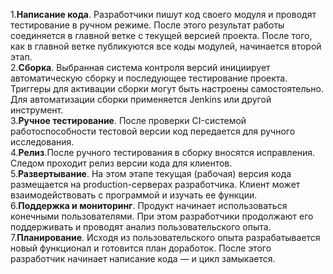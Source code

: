 1.**Написание кода**. Разработчики пишут код своего модуля и проводят тестирование в ручном режиме. После этого результат работы соединяется в главной ветке с текущей версией проекта. После того, как в главной ветке публикуются все коды модулей, начинается второй этап.  
2.**Сборка**. Выбранная система контроля версий инициирует автоматическую сборку и последующее тестирование проекта. Триггеры для активации сборки могут быть настроены самостоятельно. Для автоматизации сборки применяется Jenkins или другой инструмент.  
3.**Ручное тестирование**. После проверки CI-системой работоспособности тестовой версии код передается для ручного исследования.  
4.**Релиз**.После ручного тестирования в сборку вносятся исправления. Следом проходит релиз версии кода для клиентов.  
5.**Развертывание**. На этом этапе текущая (рабочая) версия кода размещается на production-серверах разработчика. Клиент может взаимодействовать с программой и изучать ее функции.  
6.**Поддержка и мониторинг**. Продукт начинает использоваться конечными пользователями. При этом разработчики продолжают его поддерживать и проводят анализ пользовательского опыта.  
7.**Планирование**. Исходя из пользовательского опыта разрабатывается новый функционал и готовится план доработок. После этого разработчик начинает написание кода — и цикл замыкается.  
